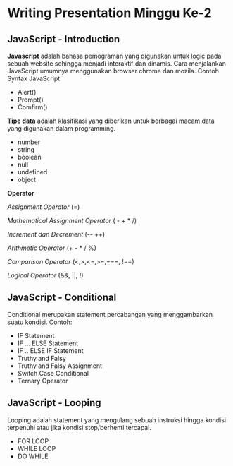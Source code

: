 # Writing Presentation Minggu Ke-2

## JavaScript - Introduction
**Javascript** adalah bahasa pemograman yang digunakan untuk logic pada sebuah website sehingga menjadi interaktif dan dinamis. 
Cara menjalankan JavaScript umumnya menggunakan browser chrome dan mozila.
Contoh Syntax JavaScript:
- Alert()
- Prompt()
- Comfirm()

**Tipe data** adalah klasifikasi yang diberikan untuk berbagai macam data yang digunakan dalam programming.
- number
- string
- boolean
- null
- undefined
- object

**Operator**

*Assignment Operator* (=)

*Mathematical Assignment Operator* ( - + * /)

*Increment dan Decrement* (-- ++)

*Arithmetic Operator* (+ - * / %)

*Comparison Operator* (<,>,<=,>=,===, !==)

*Logical Operator* (&&, ||, !)

## JavaScript - Conditional
Conditional merupakan statement percabangan yang menggambarkan suatu kondisi.
Contoh:
- IF Statement
- IF … ELSE Statement
- IF .. ELSE IF Statement
- Truthy and Falsy
- Truthy and Falsy Assignment
- Switch Case Conditional
- Ternary Operator

## JavaScript - Looping
Looping adalah statement yang mengulang sebuah instruksi hingga kondisi terpenuhi atau jika kondisi stop/berhenti tercapai.
- FOR LOOP
- WHILE LOOP
- DO WHILE




